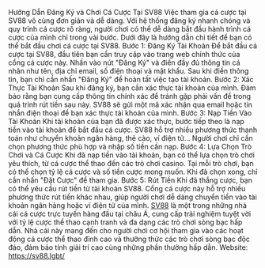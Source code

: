 Hướng Dẫn Đăng Ký và Chơi Cá Cược Tại SV88
Việc tham gia cá cược tại SV88 vô cùng đơn giản và dễ dàng. Với hệ thống đăng ký nhanh chóng và quy trình cá cược rõ ràng, người chơi có thể dễ dàng bắt đầu hành trình cá cược của mình chỉ trong vài bước. Dưới đây là hướng dẫn chi tiết để bạn có thể bắt đầu chơi cá cược tại SV88.
Bước 1: Đăng Ký Tài Khoản
Để bắt đầu cá cược tại SV88, đầu tiên bạn cần truy cập vào trang web chính thức của cổng cá cược này. Nhấn vào nút "Đăng Ký" và điền đầy đủ thông tin cá nhân như tên, địa chỉ email, số điện thoại và mật khẩu. Sau khi điền thông tin, bạn chỉ cần nhấn "Đăng Ký" để hoàn tất việc tạo tài khoản.
Bước 2: Xác Thực Tài Khoản
Sau khi đăng ký, bạn cần xác thực tài khoản của mình. Đảm bảo rằng bạn cung cấp thông tin chính xác để tránh gặp phải vấn đề trong quá trình rút tiền sau này. SV88 sẽ gửi một mã xác nhận qua email hoặc tin nhắn điện thoại để bạn xác thực tài khoản của mình.
Bước 3: Nạp Tiền Vào Tài Khoản
Khi tài khoản của bạn đã được xác thực, bước tiếp theo là nạp tiền vào tài khoản để bắt đầu cá cược. SV88 hỗ trợ nhiều phương thức thanh toán như chuyển khoản ngân hàng, thẻ cào, ví điện tử... Người chơi chỉ cần chọn phương thức phù hợp và nhập số tiền cần nạp.
Bước 4: Lựa Chọn Trò Chơi và Cá Cược
Khi đã nạp tiền vào tài khoản, bạn có thể lựa chọn trò chơi yêu thích, từ cá cược thể thao đến các trò chơi casino. Tại mỗi trò chơi, bạn có thể chọn tỷ lệ cá cược và số tiền cược mong muốn. Khi đã chọn xong, chỉ cần nhấn "Đặt Cược" để tham gia.
Bước 5: Rút Tiền
Khi đã thắng cược, bạn có thể yêu cầu rút tiền từ tài khoản SV88. Cổng cá cược này hỗ trợ nhiều phương thức rút tiền khác nhau, giúp người chơi dễ dàng chuyển tiền vào tài khoản ngân hàng hoặc ví điện tử của mình.
<a href="https://sv88.lgbt/ "> SV88</a> là một trong những nhà cái cá cược trực tuyến hàng đầu tại châu Á, cung cấp trải nghiệm tuyệt vời với tỷ lệ cược thể thao cạnh tranh và đa dạng các trò chơi sòng bạc hấp dẫn. Nhà cái này mang đến cho người chơi cơ hội tham gia vào các hoạt động cá cược thể thao đỉnh cao và thưởng thức các trò chơi sòng bạc độc đáo, đảm bảo tính giải trí cao cùng những phần thưởng hấp dẫn.
Website: https://sv88.lgbt/

